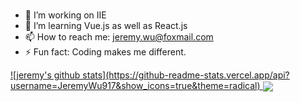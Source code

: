 ### 

- 🔭 I’m working on IIE
- 🌱 I’m learning Vue.js as well as React.js
- 📫 How to reach me: jeremy.wu@foxmail.com
- ⚡ Fun fact: Coding makes me different.
<a href="https://github.com/jeremywu917"> 
![jeremy's github stats](https://github-readme-stats.vercel.app/api?username=JeremyWu917&show_icons=true&theme=radical)
</a>
<a href="https://github.com/jeremywu917">
  <img align="center" src="https://github-readme-stats.vercel.app/api/top-langs/?username=jeremywu917&layout=compact&langs_count=12&hide=html,css" />
</a>
